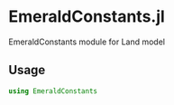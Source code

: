 # EmeraldConstants.jl
EmeraldConstants module for Land model

## Usage
```julia
using EmeraldConstants
```
